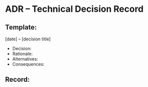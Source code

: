 # ADR – Technical Decision Record

## Template:
[date] – [decision title]
- Decision:
- Rationale:
- Alternatives:
- Consequences:

## Record:
